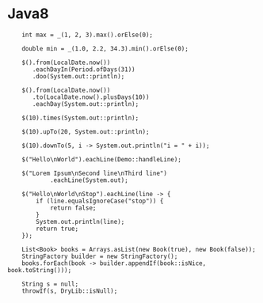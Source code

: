 Java8
=====


        int max = _(1, 2, 3).max().orElse(0);

        double min = _(1.0, 2.2, 34.3).min().orElse(0);

        $().from(LocalDate.now())
           .eachDayIn(Period.ofDays(31))
           .doo(System.out::println);

        $().from(LocalDate.now())
           .to(LocalDate.now().plusDays(10))
           .eachDay(System.out::println);

        $(10).times(System.out::println);

        $(10).upTo(20, System.out::println);

        $(10).downTo(5, i -> System.out.println("i = " + i));

        $("Hello\nWorld").eachLine(Demo::handleLine);

        $("Lorem Ipsum\nSecond line\nThird line")
                .eachLine(System.out);

        $("Hello\nWorld\nStop").eachLine(line -> {
            if (line.equalsIgnoreCase("stop")) {
                return false;
            }
            System.out.println(line);
            return true;
        });

        List<Book> books = Arrays.asList(new Book(true), new Book(false));
        StringFactory builder = new StringFactory();
        books.forEach(book -> builder.appendIf(book::isNice, book.toString()));

        String s = null;
        throwIf(s, DryLib::isNull);
